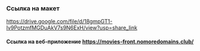 ### Ссылка на макет

https://drive.google.com/file/d/18gmpGT1-Iv9PotzmfMGDuAkV7s9N6ExH/view?usp=share_link

#### Ссылка на веб-приложение https://movies-front.nomoredomains.club/
